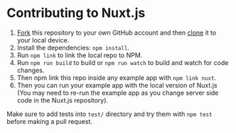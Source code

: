 # Contributing to Nuxt.js

1. [Fork](https://help.github.com/articles/fork-a-repo/) this repository to your own GitHub account and then [clone](https://help.github.com/articles/cloning-a-repository/) it to your local device.
2. Install the dependencies: `npm install`.
3. Run `npm link` to link the local repo to NPM.
4. Run `npm run build` to build or `npm run watch` to build and watch for code changes.
5. Then npm link this repo inside any example app with `npm link nuxt`.
6. Then you can run your example app with the local version of Nuxt.js (You may need to re-run the example app as you change server side code in the Nuxt.js repository).

Make sure to add tests into `test/` directory and try them with `npm test` before making a pull request.
